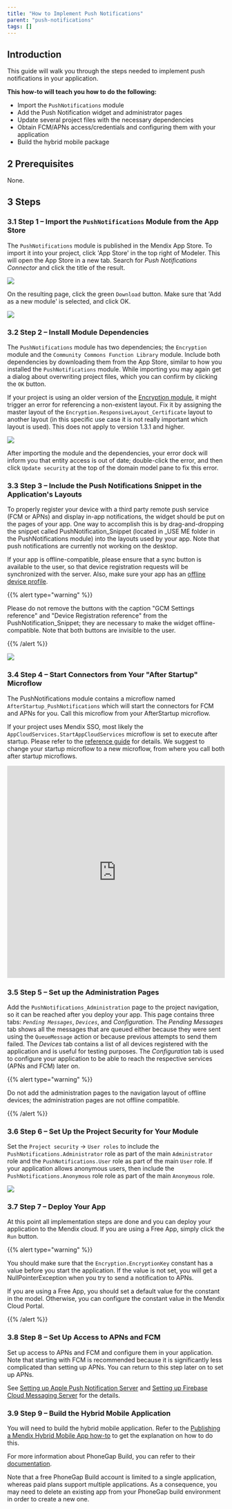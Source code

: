 ```yaml
---
title: "How to Implement Push Notifications"
parent: "push-notifications"
tags: []
---
```


## Introduction

This guide will walk you through the steps needed to implement push notifications in your application.

**This how-to will teach you how to do the following:**

* Import the `PushNotifications` module
* Add the Push Notification widget and administrator pages
* Update several project files with the necessary dependencies
* Obtain FCM/APNs access/credentials and configuring them with your application
* Build the hybrid mobile package

## 2 Prerequisites

None.

## 3 Steps

### 3.1 Step 1 – Import the `PushNotifications` Module from the App Store

The `PushNotifications` module is published in the Mendix App Store. To import it into your project, click 'App Store' in the top right of Modeler. This will open the App Store in a new tab. Search for _Push Notifications Connector_ and click the title of the result.

![](attachments/19955732/20218020.png)

On the resulting page, click the green `Download` button. Make sure that 'Add as a new module' is selected, and click OK.

![](attachments/19955732/20217885.jpg)

### 3.2 Step 2 – Install Module Dependencies

The `PushNotifications` module has two dependencies; the `Encryption` module and the `Community Commons Function Library` module. Include both dependencies by downloading them from the App Store, similar to how you installed the `PushNotifications` module. While importing you may again get a dialog about overwriting project files, which you can confirm by clicking the `OK` button.

If your project is using an older version of the [Encryption module](https://appstore.home.mendix.com/link/app/1011/Mendix/Encryption), it might trigger an error for referencing a non-existent layout. Fix it by assigning the master layout of the `Encryption.ResponsiveLayout_Certificate` layout to another layout (in this specific use case it is not really important which layout is used). This does not apply to version 1.3.1 and higher.

![](attachments/19955732/20217886.jpg)

After importing the module and the dependencies, your error dock will inform you that entity access is out of date; double-click the error, and then click `Update security` at the top of the domain model pane to fix this error.

### 3.3 Step 3 – Include the Push Notifications Snippet in the Application's Layouts

To properly register your device with a third party remote push service (FCM or APNs) and display in-app notifications, the widget should be put on the pages of your app. One way to accomplish this is by
drag-and-dropping the snippet called PushNotification_Snippet (located in _USE ME folder in the PushNotifications module) into the layouts used by your app. Note that push notifications are currently not working on
the desktop.

If your app is offline-compatible, please ensure that a sync button is available to the user, so that device registration requests will be synchronized with the server. Also, make sure your app has an [offline device profile](/refguide6/offline-device-profile).

{{% alert type="warning" %}}

Please do not remove the buttons with the caption "GCM Settings reference" and "Device Registration reference" from the PushNotification_Snippet; they are necessary to make the widget offline-compatible. Note that both buttons are
invisible to the user.

{{% /alert %}}

![](attachments/19955732/20217888.jpg)

### 3.4 Step 4 – Start Connectors from Your "After Startup" Microflow

The PushNotifications module contains a microflow named `AfterStartup_PushNotifications` which will start the connectors for FCM and APNs for you. Call this microflow from your AfterStartup microflow.

If your project uses Mendix SSO, most likely the `AppCloudServices.StartAppCloudServices` microflow is set to execute after startup. Please refer to the [reference guide](/developerportal/deploy/integrate-with-mendix-sso) for details. We suggest to change your startup microflow to a new microflow, from where you call both after startup microflows.
<iframe width="100%" height="491px" frameborder="0" src="https://modelshare.mendix.com/models/02c590e5-f8bf-4f0e-90d6-3719390ee863/onstartupacsandpushnotifications?embed=true" allowfullscreen=""></iframe>

### 3.5 Step 5 – Set up the Administration Pages

Add the `PushNotifications_Administration` page to the project navigation, so it can be reached after you deploy your app. This page contains three tabs: _`Pending Messages`_, _`Devices`_, and _Configuration_. The _Pending Messages_ tab shows all the messages that are queued either because they were sent using the `QueueMessage` action or because previous attempts to send them failed. The _Devices_ tab contains a list of all devices registered with the application and is useful for testing purposes. The _Configuration_ tab is used to configure your application to be able to reach the respective services (APNs and FCM) later on.

{{% alert type="warning" %}}

Do not add the administration pages to the navigation layout of offline devices; the administration pages are not offline compatible.

{{% /alert %}}

### 3.6 Step 6 – Set Up the Project Security for Your Module

Set the `Project security` -> `User roles` to include the `PushNotifications.Administrator` role as part of the main `Administrator` role and the `PushNotifications.User` role as part of the main `User` role. If your application allows anonymous users, then include the `PushNotifications.Anonymous` role role as part of the main `Anonymous` role.

![](attachments/19955732/21168173.png)

### 3.7 Step 7 – Deploy Your App

At this point all implementation steps are done and you can deploy your application to the Mendix cloud. If you are using a Free App, simply click the `Run` button.

{{% alert type="warning" %}}

You should make sure that the `Encryption.EncryptionKey` constant has a value before you start the application. If the value is not set, you will get a NullPointerException when you try to send a notification to APNs.

If you are using a Free App, you should set a default value for the constant in the model. Otherwise, you can configure the constant value in the Mendix Cloud Portal.

{{% /alert %}}

### 3.8 Step 8 – Set Up Access to APNs and FCM

Set up access to APNs and FCM and configure them in your application. Note that starting with FCM is recommended because it is significantly less complicated than setting up APNs. You can return to this step later on to set up APNs.

See [Setting up Apple Push Notification Server](setting-up-apple-push-notification-server) and [Setting up Firebase Cloud Messaging Server](setting-up-google-firebase-cloud-messaging-server) for the details.

### 3.9 Step 9 – Build the Hybrid Mobile Application

You will need to build the hybrid mobile application. Refer to the [Publishing a Mendix Hybrid Mobile App how-to](publishing-a-mendix-hybrid-mobile-app-in-mobile-app-stores) to get the explanation on how to do this.

For more information about PhoneGap Build, you can refer to their [documentation](http://docs.phonegap.com/phonegap-build/).

Note that a free PhoneGap Build account is limited to a single application, whereas paid plans support multiple applications. As a consequence, you may need to delete an existing app from your PhoneGap build environment in order to create a new one.

